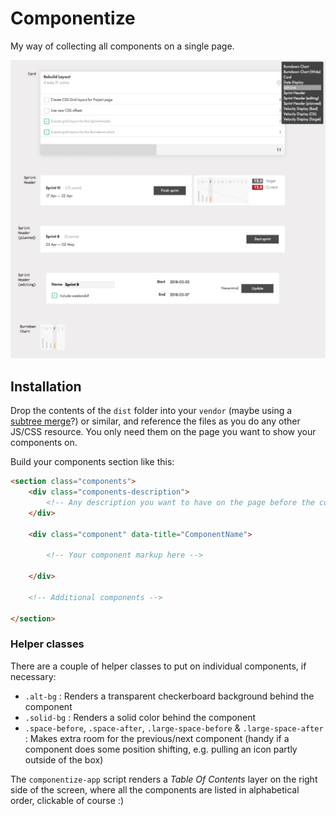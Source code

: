 # Componentize

My way of collecting all components on a single page.

<img src="assets/screenshot_componentize.jpg" alt="Componentize Screenshot" />

## Installation

Drop the contents of the `dist` folder into your `vendor` (maybe using a [subtree merge][submerge]?) or similar, and reference the files as you do any other JS/CSS resource. You only need them on the page you want to show your components on.

Build your components section like this:

```html
<section class="components">
	<div class="components-description">
		<!-- Any description you want to have on the page before the component list -->
	</div>
	
	<div class="component" data-title="ComponentName">
		
		<!-- Your component markup here -->
		
	</div>
	
	<!-- Additional components -->
	
</section>
```

### Helper classes

There are a couple of helper classes to put on individual components, if necessary:

- `.alt-bg` : Renders a transparent checkerboard background behind the component
- `.solid-bg` : Renders a solid color behind the component
- `.space-before`, `.space-after`, `.large-space-before` & `.large-space-after` : Makes extra room for the previous/next component (handy if a component does some position shifting, e.g. pulling an icon partly outside of the box)


The `componentize-app` script renders a *Table Of Contents* layer on the right side of the screen, where all the components are listed in alphabetical order, clickable of course :)

[submerge]: http://greystate.dk/resources/subtree-merge/?rf=dist&u=greystate&b=master&r=componentize&lf=vendor/componentize
